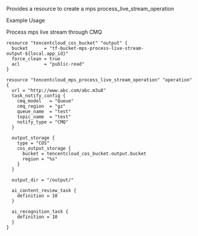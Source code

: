 Provides a resource to create a mps process_live_stream_operation

Example Usage

Process mps live stream through CMQ

```hcl
resource "tencentcloud_cos_bucket" "output" {
  bucket      = "tf-bucket-mps-process-live-stream-output-${local.app_id}"
  force_clean = true
  acl         = "public-read"
}

resource "tencentcloud_mps_process_live_stream_operation" "operation" {
  url = "http://www.abc.com/abc.m3u8"
  task_notify_config {
    cmq_model   = "Queue"
    cmq_region  = "gz"
    queue_name  = "test"
    topic_name  = "test"
    notify_type = "CMQ"
  }

  output_storage {
    type = "COS"
    cos_output_storage {
      bucket = tencentcloud_cos_bucket.output.bucket
      region = "%s"
    }
  }

  output_dir = "/output/"

  ai_content_review_task {
    definition = 10
  }

  ai_recognition_task {
    definition = 10
  }
}
```